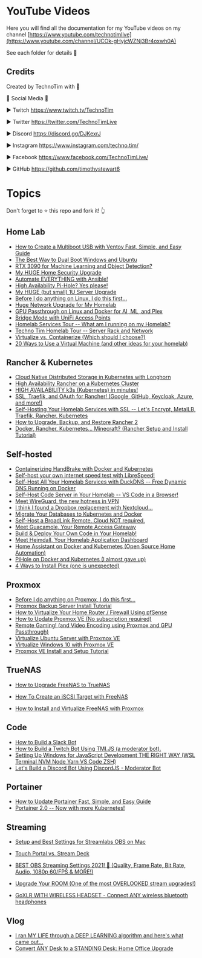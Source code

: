 # YouTube Videos

Here you will find all the documentation for my YouTube videos on my channel [https://www.youtube.com/technotimlive](https://www.youtube.com/channel/UCOk-gHyjcWZNj3Br4oxwh0A)

See each folder for details 📁

## Credits

Created by TechnoTim with 💛

🔔 Social Media 🔔

► Twitch https://www.twitch.tv/TechnoTim

► Twitter  https://twitter.com/TechnoTimLive

► Discord https://discord.gg/DJKexrJ

► Instagram https://www.instagram.com/techno.tim/

► Facebook https://www.facebook.com/TechnoTimLive/

► GitHub https://github.com/timothystewart6

# Topics

Don't forget to ⭐ this repo and fork it! 👆

## Home Lab

* [How to Create a Multiboot USB with Ventoy Fast, Simple, and Easy Guide](https://github.com/techno-tim/youtube-videos/tree/master/ventoy-tutorial)
* [The Best Way to Dual Boot Windows and Ubuntu](https://github.com/techno-tim/youtube-videos/tree/master/dual-boot-windows-ubuntu)
* [RTX 3090 for Machine Learning and Object Detection?](https://github.com/techno-tim/youtube-videos/tree/master/3090-machine-learning)
* [My HUGE Home Security Upgrade
](https://github.com/techno-tim/youtube-videos/tree/master/home-security-upgrade)
* [Automate EVERYTHING with Ansible!](https://github.com/techno-tim/youtube-videos/tree/master/ansible-automation)
* [High Availability Pi-Hole? Yes please!](https://github.com/techno-tim/youtube-videos/tree/master/pihole-sync)
* [My HUGE (but small) 1U Server Upgrade](https://github.com/techno-tim/youtube-videos/tree/master/1u-server-upgrade)
* [Before I do anything on Linux, I do this first...](https://github.com/techno-tim/youtube-videos/tree/master/first-13-things-linux)
* [Huge Network Upgrade for My Homelab](https://github.com/techno-tim/youtube-videos/tree/master/homelab-network-upgrade)
* [GPU Passthrough on Linux and Docker for AI, ML, and Plex](https://github.com/techno-tim/youtube-videos/tree/master/gpu-passthrough-linux)
* [Bridge Mode with UniFi Access Points](https://github.com/techno-tim/youtube-videos/tree/master/unifi-ap-bridge-mode)
* [Homelab Services Tour -- What am I running on my Homelab?](https://github.com/techno-tim/youtube-videos/tree/master/homelab-services-tour)
* [Techno Tim Homelab Tour -- Server Rack and Network](https://github.com/techno-tim/youtube-videos/tree/master/homelab-tour-hardware)
* [Virtualize vs. Containerize (Which should I choose?)](https://github.com/techno-tim/youtube-videos/tree/master/virtualize-vs-containerize)
* [20 Ways to Use a Virtual Machine (and other ideas for your homelab)
](https://github.com/techno-tim/youtube-videos/tree/master/20-ways-to-use-a-vm)

## Rancher & Kubernetes

* [Cloud Native Distributed Storage in Kubernetes with Longhorn](https://github.com/techno-tim/youtube-videos/tree/master/longhorn-install)
* [High Availability Rancher on a Kubernetes Cluster](https://github.com/techno-tim/youtube-videos/tree/master/rancher-install-k8s)
* [HIGH AVAILABILITY k3s (Kubernetes) in minutes!](https://github.com/techno-tim/youtube-videos/tree/master/k3s-ha-install)
* [SSL, Traefik, and OAuth for Rancher! (Google, GitHub, Keycloak, Azure, and more!)](https://github.com/techno-tim/youtube-videos/tree/master/rancher-oauth-ssl)
* [Self-Hosting Your Homelab Services with SSL --  Let's Encrypt, MetalLB, Traefik, Rancher, Kubernetes](https://github.com/techno-tim/youtube-videos/tree/master/reverse-proxy-kubernetes)
* [How to Upgrade, Backup, and Restore Rancher 2](https://github.com/techno-tim/youtube-videos/tree/master/rancher-2-upgrade-backup-restore)
* [Docker, Rancher, Kubernetes... Minecraft?  (Rancher Setup and Install Tutorial)](https://github.com/techno-tim/youtube-videos/tree/master/docker-rancher-kubernetes)

## Self-hosted

* [Containerizing HandBrake with Docker and Kubernetes](https://github.com/techno-tim/youtube-videos/tree/master/handbrake-docker-k8s)
* [Self-host your own internet speed test with LibreSpeed!](https://github.com/techno-tim/youtube-videos/tree/master/librespeed)
* [Self-Host All Your Homelab Services with DuckDNS -- Free Dynamic DNS Running on Docker](https://github.com/techno-tim/youtube-videos/tree/master/duckdns-docker)
* [Self-Host Code Server in Your Homelab -- VS Code in a Browser!](https://github.com/techno-tim/youtube-videos/tree/master/code-server-self-host)
* [Meet WireGuard, the new hotness in VPN](https://github.com/techno-tim/youtube-videos/tree/master/wireguard-setup)
* [I think I found a Dropbox replacement with Nextcloud...](https://github.com/techno-tim/youtube-videos/tree/master/nextcloud-setup)
* [Migrate Your Databases to Kubernetes and Docker](https://github.com/techno-tim/youtube-videos/tree/master/migrate-database-docker-kubernetes)
* [Self-Host a BroadLink Remote. Cloud NOT required.](https://github.com/techno-tim/youtube-videos/tree/master/broadlink-control)
* [Meet Guacamole, Your Remote Access Gateway](https://github.com/techno-tim/youtube-videos/tree/master/guacamole-remote-access-gateway)
* [Build & Deploy Your Own Code in Your Homelab!](https://github.com/techno-tim/youtube-videos/tree/master/dev-ops-stack)
* [Meet Heimdall, Your Homelab Application Dashboard](https://github.com/techno-tim/youtube-videos/tree/master/heimdall-setup)
* [Home Assistant on Docker and Kubernetes (Open Source Home Automation)](https://github.com/techno-tim/youtube-videos/tree/master/home-assistant-docker)
* [PiHole on Docker and Kubernetes (I almost gave up)](https://github.com/techno-tim/youtube-videos/tree/master/pihole-kubernetes)
* [4 Ways to Install Plex (one is unexpected)](https://github.com/techno-tim/youtube-videos/tree/master/plex-on-docker)

## Proxmox

* [Before I do anything on Proxmox, I do this first...](https://github.com/techno-tim/youtube-videos/tree/master/first-11-things-proxmox)
* [Proxmox Backup Server Install Tutorial](https://github.com/techno-tim/youtube-videos/tree/master/proxmox-backup-server)
* [How to Virtualize Your Home Router / Firewall Using pfSense](https://github.com/techno-tim/youtube-videos/tree/master/proxmox-pfsense)
* [How to Update Proxmox VE (No subscription required)](https://github.com/techno-tim/youtube-videos/tree/master/update-proxmox)
* [Remote Gaming! (and Video Encoding using Proxmox and GPU Passthrough)](https://github.com/techno-tim/youtube-videos/tree/master/gpu-passthrough)
* [Virtualize Ubuntu Server with Proxmox VE](https://github.com/techno-tim/youtube-videos/tree/master/proxmox-ubuntu-server)
* [Virtualize Windows 10 with Proxmox VE
](https://github.com/techno-tim/youtube-videos/tree/master/proxmox-windows-10)
* [Proxmox VE Install and Setup Tutorial
](https://github.com/techno-tim/youtube-videos/tree/master/proxmox-setup)

## TrueNAS

* [How to Upgrade FreeNAS to TrueNAS](https://github.com/techno-tim/youtube-videos/tree/master/upgrade-freenas-to-truenas)
* [How To Create an iSCSI Target with FreeNAS
](https://github.com/techno-tim/youtube-videos/tree/master/freenas-iscsi)

* [How to Install and Virtualize FreeNAS with Proxmox
](https://github.com/techno-tim/youtube-videos/tree/master/proxmox-freenas)

## Code

* [How to Build a Slack Bot](https://github.com/techno-tim/youtube-videos/tree/master/slack-bot)
* [How to Build a Twitch Bot Using TMI.JS (a moderator bot).](https://github.com/techno-tim/youtube-videos/tree/master/twitch-moderator-bot)
* [Setting Up Windows for JavaScript Development THE RIGHT WAY (WSL Terminal NVM Node Yarn VS Code ZSH)
](https://github.com/techno-tim/youtube-videos/tree/master/windows-developer-setup)
* [Let's Build a Discord Bot Using DiscordJS - Moderator Bot
](https://github.com/techno-tim/youtube-videos/tree/master/discord-bot)


## Portainer

* [How to Update Portainer Fast, Simple, and Easy Guide](https://github.com/techno-tim/youtube-videos/tree/master/portainer-update)
* [Portainer 2.0 -- Now with more Kubernetes!
](https://github.com/techno-tim/youtube-videos/tree/master/portainer-2-kubernetes)


## Streaming

* [Setup and Best Settings for Streamlabs OBS on Mac](https://github.com/techno-tim/youtube-videos/tree/master/streamlabs-mac)
* [Touch Portal vs. Stream Deck
](https://github.com/techno-tim/youtube-videos/tree/master/touchportal-vs-streamdeck)

* [BEST OBS Streaming Settings 2021! 🔴 (Quality, Frame Rate, Bit Rate, Audio, 1080p 60/FPS & MORE!)
](https://github.com/techno-tim/youtube-videos/tree/master/obs-best-settings)

* [Upgrade Your ROOM (One of the most OVERLOOKED stream upgrades!)
](https://github.com/techno-tim/youtube-videos/tree/master/upgrade-your-room)
* [GoXLR WITH WIRELESS HEADSET - Connect ANY wireless bluetooth headphones](https://github.com/techno-tim/youtube-videos/tree/master/goxlr-wireless-headset)

## Vlog

* [I ran MY LIFE through a DEEP LEARNING algorithm and here's what came out...](https://github.com/techno-tim/youtube-videos/tree/master/deep-learning-my-life)
* [Convert ANY Desk to a STANDING Desk: Home Office Upgrade](https://github.com/techno-tim/youtube-videos/tree/master/standing-desk-upgrade)